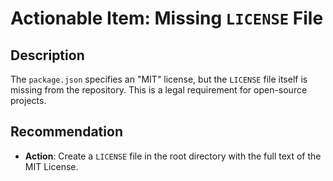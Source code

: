 # Actionable Item: Missing `LICENSE` File

## Description

The `package.json` specifies an "MIT" license, but the `LICENSE` file itself is missing from the repository. This is a legal requirement for open-source projects.

## Recommendation

*   **Action**: Create a `LICENSE` file in the root directory with the full text of the MIT License.